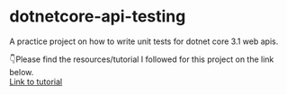 # dotnetcore-api-testing
A practice project on how to write unit tests for dotnet core 3.1 web apis.  

  
  
👇Please find the resources/tutorial I followed for this project on the link below.  
[Link to tutorial](https://code-maze.com/unit-testing-aspnetcore-web-api/)
